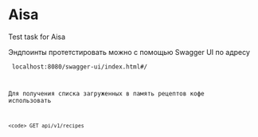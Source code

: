 # Aisa

Test task for Aisa

Эндпоинты протетстировать можно с помощью Swagger UI по адресу 

  <code> localhost:8080/swagger-ui/index.html#/

Для получения списка загруженных в память рецептов кофе использовать
  
    <code> GET api/v1/recipes
      
      
      
